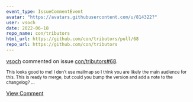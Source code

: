 ```yaml
---
event_type: IssueCommentEvent
avatar: "https://avatars.githubusercontent.com/u/814322?"
user: vsoch
date: 2022-06-18
repo_name: con/tributors
html_url: https://github.com/con/tributors/pull/68
repo_url: https://github.com/con/tributors
---
```


<a href='https://github.com/vsoch' target='_blank'>vsoch</a> commented on issue <a href='https://github.com/con/tributors/pull/68' target='_blank'>con/tributors#68</a>.

<small>This looks good to me! I don't use mailmap so I think you are likely the main audience for this. This is ready to merge, but could you bump the version and add a note to the changelog?...</small>

<a href='https://github.com/con/tributors/pull/68' target='_blank'>View Comment</a>